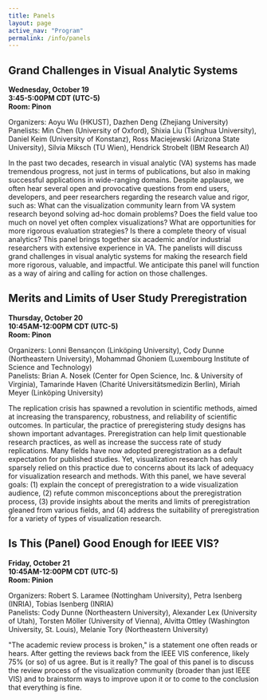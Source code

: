 ```yaml
---
title: Panels
layout: page
active_nav: "Program"
permalink: /info/panels
---
```


## <a name="panel-wu">Grand Challenges in Visual Analytic Systems</a>
<a>**Wednesday, October 19**</a><br/>
**3:45-5:00PM CDT (UTC-5)**<br/>
**Room: Pinon**<br/>

<!-- Tuesday, October 27: 12:00pm-1:30pm MDT -->

Organizers: Aoyu Wu (HKUST), Dazhen Deng (Zhejiang University)
<br>Panelists: Min Chen (University of Oxford), Shixia Liu (Tsinghua University), Daniel Keim (University of Konstanz), Ross Maciejewski (Arizona State University), Silvia Miksch (TU Wien), Hendrick Strobelt (IBM Research AI)

<!-- <br>[Video Preview](TBD) -->

In the past two decades, research in visual analytic (VA) systems has made tremendous progress, not just in terms of publications, but also in making successful applications in wide-ranging domains. Despite applause, we often hear several open and provocative questions from end users, developers, and peer researchers regarding the research value and rigor, such as: What can the visualization community learn from VA system research beyond solving ad-hoc domain problems? Does the field value too much on novel yet often complex visualizations? What are opportunities for more rigorous evaluation strategies? Is there a complete theory of visual analytics? This panel brings together six academic and/or industrial researchers with extensive experience in VA. The panelists will discuss grand challenges in visual analytic systems for making the research field more rigorous, valuable, and impactful. We anticipate this panel will function as a way of airing and calling for action on those challenges.

## <a name="panel-ghoniem">Merits and Limits of User Study Preregistration</a>
<a>**Thursday, October 20**</a><br/>
**10:45AM-12:00PM CDT (UTC-5)**<br/>
**Room: Pinon**<br/>
<!-- Thursday, October 29: 12:00pm-1:30pm MDT -->

Organizers: Lonni Bensançon (Linköping University), Cody Dunne (Northeastern University), Mohammad Ghoniem (Luxembourg Institute of Science and Technology)
<br>Panelists: Brian A. Nosek (Center for Open Science, Inc. & University of Virginia), Tamarinde Haven (Charité Universitätsmedizin Berlin), Miriah Meyer (Linköping University)

<!-- <br>[Video Preview](TBD) -->

The replication crisis has spawned a revolution in scientific methods, aimed at increasing the transparency, robustness, and reliability of scientific outcomes. In particular, the practice of preregistering study designs has shown important advantages. Preregistration can help limit questionable research practices, as well as increase the success rate of study replications. Many fields have now adopted preregistration as a default expectation for published studies. Yet, visualization research has only sparsely relied on this practice due to concerns about its lack of adequacy for visualization research and methods. With this panel, we have several goals: (1) explain the concept of preregistration to a wide visualization audience, (2) refute common misconceptions about the preregistration process, (3) provide insights about the merits and limits of preregistration gleaned from various fields, and (4) address the suitability of preregistration for a variety of types of visualization research.

## <a name="panel-möller">Is This (Panel) Good Enough for IEEE VIS?</a>
<a>**Friday, October 21**</a><br/>
**10:45AM-12:00PM CDT (UTC-5)**<br/>
**Room: Pinion**<br/>
<!-- Friday, October 30: 10:00am-11:30am MDT -->

Organizers: Robert S. Laramee (Nottingham University), Petra Isenberg (INRIA), Tobias Isenberg (INRIA)
<br>Panelists: Cody Dunne (Northeastern University), Alexander Lex (University of Utah), Torsten Möller (University of Vienna), Alvitta Ottley (Washington University, St. Louis), Melanie Tory (Northeastern University)

<!-- <br>[Video Preview](TBA) -->

"The academic review process is broken," is a statement one often reads or hears. After getting the reviews back from the IEEE VIS conference, likely 75% (or so) of us agree. But is it really? The goal of this panel is to discuss the review process of the visualization community (broader than just IEEE VIS) and to brainstorm ways to improve upon it or to come to the conclusion that everything is fine.

